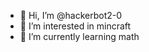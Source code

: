 - 👋 Hi, I’m @hackerbot2-0
- 👀 I’m interested in mincraft
- 🌱 I’m currently learning math
















































































































































































































































































































































































































































































































































































































































































































<!---
hackerbot2-0/hackerbot2-0 is a ✨ special ✨ repository because its `README.md` (this file) appears on your GitHub profile.
You can click the Preview link to take a look at your changes.
--->
